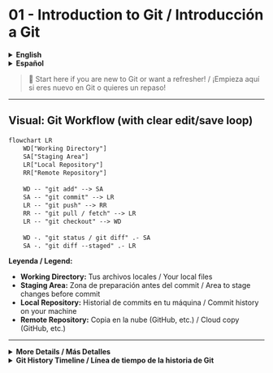 # 01 - Introduction to Git / Introducción a Git

<details>
<summary><strong>English</strong></summary>

## What is Git?
Git is a distributed version control system that allows you to track changes in your code, collaborate with others, and manage project history efficiently. It was created by Linus Torvalds in 2005 for Linux kernel development.

- **Distributed:** Every user has a full copy of the repository.
- **Fast & Reliable:** Designed for speed and data integrity.
- **Popular:** Used by millions of developers and major platforms (GitHub, GitLab, Bitbucket).

## Why use Git?
- Track every change in your project
- Collaborate with teams, even offline
- Experiment safely with branches
- Revert to previous versions easily

## Key Concepts
- **Repository (repo):** The project’s database of files and history
- **Commit:** A snapshot of your changes
- **Branch:** An independent line of development
- **Merge:** Combine changes from different branches
- **Remote:** A version of your repo hosted elsewhere (e.g., GitHub)

## History
- 2005: Git is created by Linus Torvalds
- 2008: GitHub launches, popularizing Git
- Today: Git is the de facto standard for version control

![Git Logo](../assets/logo.png)

</details>

<details>
<summary><strong>Español</strong></summary>

## ¿Qué es Git?
Git es un sistema de control de versiones distribuido que te permite registrar cambios en tu código, colaborar con otros y gestionar el historial de tu proyecto de forma eficiente. Fue creado por Linus Torvalds en 2005 para el desarrollo del kernel de Linux.

- **Distribuido:** Cada usuario tiene una copia completa del repositorio.
- **Rápido y confiable:** Diseñado para velocidad e integridad de datos.
- **Popular:** Usado por millones de desarrolladores y grandes plataformas (GitHub, GitLab, Bitbucket).

## ¿Por qué usar Git?
- Registrar cada cambio en tu proyecto
- Colaborar en equipo, incluso sin conexión
- Experimentar de forma segura con ramas
- Volver fácilmente a versiones anteriores

## Conceptos clave
- **Repositorio:** Base de datos del proyecto y su historial
- **Commit:** Una instantánea de tus cambios
- **Rama (branch):** Línea independiente de desarrollo
- **Merge:** Combinar cambios de diferentes ramas
- **Remoto:** Versión del repo alojada en otro lugar (por ejemplo, GitHub)

## Historia
- 2005: Git es creado por Linus Torvalds
- 2008: Nace GitHub y populariza Git
- Hoy: Git es el estándar de facto para control de versiones

![Git Logo](../assets/logo.png)

</details>

> 🚦 Start here if you are new to Git or want a refresher! / ¡Empieza aquí si eres nuevo en Git o quieres un repaso!

---

## Visual: Git Workflow (with clear edit/save loop)

```mermaid
flowchart LR
    WD["Working Directory"]
    SA["Staging Area"]
    LR["Local Repository"]
    RR["Remote Repository"]

    WD -- "git add" --> SA
    SA -- "git commit" --> LR
    LR -- "git push" --> RR
    RR -- "git pull / fetch" --> LR
    LR -- "git checkout" --> WD

    WD -. "git status / git diff" .- SA
    SA -. "git diff --staged" .- LR
```

**Leyenda / Legend:**
- **Working Directory:** Tus archivos locales / Your local files
- **Staging Area:** Zona de preparación antes del commit / Area to stage changes before commit
- **Local Repository:** Historial de commits en tu máquina / Commit history on your machine
- **Remote Repository:** Copia en la nube (GitHub, etc.) / Cloud copy (GitHub, etc.)

---

<details>
<summary><strong>More Details / Más Detalles</strong></summary>

<details>
<summary><strong>English</strong></summary>

### What is Git for? (Real-world uses)
- Version control for code, documents, and configuration files
- Collaboration on open source and private projects
- Automating deployments and CI/CD pipelines
- Documenting the history of changes and decisions

### How does Git work internally?
- Git stores changes as snapshots, not line-by-line diffs
- Each commit has a unique hash (SHA-1)
- The local repository is complete: you can work and view history offline
- Branches are lightweight, making it easy to experiment and merge

### Comparison with other version control systems
| Feature         | Git | SVN | Mercurial |
|----------------|-----|-----|-----------|
| Distributed    | ✔️  | ❌  | ✔️        |
| Fast branches  | ✔️  | ❌  | ✔️        |
| Popularity     | High| Med | Low       |
| Offline use    | ✔️  | ❌  | ✔️        |

### Extended Glossary
- **HEAD:** Reference to the current commit
- **Index:** Another name for the Staging Area
- **Clone:** Copy a remote repository locally
- **Fork:** Create a copy of a repo to propose changes

### Getting started (practical example)
<details>
<summary>Show example</summary>

```bash
git init
echo "Hello Git" > readme.txt
git add readme.txt
git commit -m "First commit"
```
</details>

</details>

<details>
<summary><strong>Español</strong></summary>

### ¿Para qué sirve Git? (Aplicaciones reales)
- Control de versiones para código, documentos y configuraciones
- Colaboración en proyectos open source y privados
- Automatización de despliegues y CI/CD
- Documentación del historial de cambios y decisiones

### ¿Cómo funciona Git internamente?
- Git almacena los cambios como snapshots, no como diferencias línea a línea
- Cada commit tiene un hash único (SHA-1)
- El repositorio local es completo: puedes trabajar y ver historial sin conexión
- Las ramas son ligeras, lo que facilita experimentar y fusionar

### Comparación con otros sistemas de control de versiones
| Característica  | Git | SVN | Mercurial |
|----------------|-----|-----|-----------|
| Distribuido    | ✔️  | ❌  | ✔️        |
| Ramas rápidas  | ✔️  | ❌  | ✔️        |
| Popularidad    | Alta| Media| Baja     |
| Uso offline    | ✔️  | ❌  | ✔️        |

### Glosario ampliado
- **HEAD:** Referencia al commit actual
- **Index:** Otro nombre para el Staging Area
- **Clone:** Copiar un repositorio remoto a local
- **Fork:** Crear una copia de un repo para proponer cambios

### Primeros pasos (ejemplo práctico)
<details>
<summary>Mostrar ejemplo</summary>

```bash
git init
echo "Hola Git" > readme.txt
git add readme.txt
git commit -m "Primer commit"
```
</details>

</details>
</details>

<details>
<summary><strong>Git History Timeline / Línea de tiempo de la historia de Git</strong></summary>

```mermaid
timeline
    title Git History Timeline
    2005 : Linus Torvalds creates Git for Linux kernel development
    2006 : First official release of Git (v1.0)
    2008 : GitHub launches, making Git social and collaborative
    2010 : Git becomes the most popular VCS for open source
    2013 : GitHub reaches 10 million repositories
    2015 : Git 2.5 introduces multiple worktrees
    2020 : GitHub acquired by Microsoft
    2023 : GitHub natively supports Mermaid diagrams in Markdown
    2025 : Git is the de facto standard for version control worldwide
```

```mermaid
timeline
    title Línea de tiempo de la historia de Git
    2005 : Linus Torvalds crea Git para el desarrollo del kernel de Linux
    2006 : Primera versión oficial de Git (v1.0)
    2008 : Nace GitHub, haciendo Git social y colaborativo
    2010 : Git se convierte en el VCS más popular para open source
    2013 : GitHub alcanza 10 millones de repositorios
    2015 : Git 2.5 introduce múltiples worktrees
    2020 : Microsoft adquiere GitHub
    2023 : GitHub soporta Mermaid en Markdown de forma nativa
    2025 : Git es el estándar de facto para control de versiones en el mundo
```

</details>
